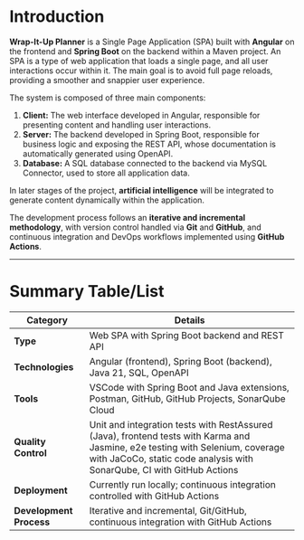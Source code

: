 # Introduction

**Wrap-It-Up Planner** is a Single Page Application (SPA) built with **Angular** on the frontend and **Spring Boot** on the backend within a Maven project. An SPA is a type of web application that loads a single page, and all user interactions occur within it. The main goal is to avoid full page reloads, providing a smoother and snappier user experience.

The system is composed of three main components:

1. **Client:** The web interface developed in Angular, responsible for presenting content and handling user interactions.  
2. **Server:** The backend developed in Spring Boot, responsible for business logic and exposing the REST API, whose documentation is automatically generated using OpenAPI.  
3. **Database:** A SQL database connected to the backend via MySQL Connector, used to store all application data.  

In later stages of the project, **artificial intelligence** will be integrated to generate content dynamically within the application.

The development process follows an **iterative and incremental methodology**, with version control handled via **Git** and **GitHub**, and continuous integration and DevOps workflows implemented using **GitHub Actions**.

---

# Summary Table/List

| Category             | Details                                                                                      |
|---------------------|----------------------------------------------------------------------------------------------|
| **Type**             | Web SPA with Spring Boot backend and REST API                                               |
| **Technologies**     | Angular (frontend), Spring Boot (backend), Java 21, SQL, OpenAPI                             |
| **Tools**            | VSCode with Spring Boot and Java extensions, Postman, GitHub, GitHub Projects, SonarQube Cloud   |
| **Quality Control**  | Unit and integration tests with RestAssured (Java), frontend tests with Karma and Jasmine, e2e testing with Selenium, coverage with JaCoCo, static code analysis with SonarQube, CI with GitHub Actions |
| **Deployment**       | Currently run locally; continuous integration controlled with GitHub Actions               |
| **Development Process** | Iterative and incremental, Git/GitHub, continuous integration with GitHub Actions       |
